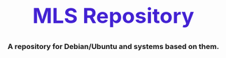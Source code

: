 <div align="center">
  <h1
    style="font-size: 3rem; font-weight: bold; color: rgb(67, 34, 211);"
    >
    MLS Repository
  </h1>
  <h3>
    A repository for Debian/Ubuntu and systems based on them.
  </h3>
</div>
